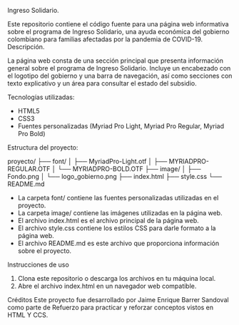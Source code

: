 Ingreso Solidario.

Este repositorio contiene el código fuente para una página web informativa sobre el programa de Ingreso Solidario, una ayuda económica del gobierno colombiano para familias afectadas por la pandemia de COVID-19.
Descripción.

La página web consta de una sección principal que presenta información general sobre el programa de Ingreso Solidario. Incluye un encabezado con el logotipo del gobierno y una barra de navegación,
así como secciones con texto explicativo y un área para consultar el estado del subsidio.

Tecnologías utilizadas:

- HTML5
- CSS3
- Fuentes personalizadas (Myriad Pro Light, Myriad Pro Regular, Myriad Pro Bold)

Estructura del proyecto:

proyecto/
├── font/
│   ├── MyriadPro-Light.otf
│   ├── MYRIADPRO-REGULAR.OTF
│   └── MYRIADPRO-BOLD.OTF
├── image/
│   ├── Fondo.png
│   └── logo_gobierno.png
├── index.html
├── style.css
└── README.md

- La carpeta font/ contiene las fuentes personalizadas utilizadas en el proyecto.
- La carpeta image/ contiene las imágenes utilizadas en la página web.
- El archivo index.html es el archivo principal de la página web.
- El archivo style.css contiene los estilos CSS para darle formato a la página web.
- El archivo README.md es este archivo que proporciona información sobre el proyecto.

Instrucciones de uso

1. Clona este repositorio o descarga los archivos en tu máquina local.
2. Abre el archivo index.html en un navegador web compatible.

Créditos
Este proyecto fue desarrollado por Jaime Enrique Barrer Sandoval como parte de Refuerzo para practicar y reforzar conceptos vistos en HTML Y CCS.
